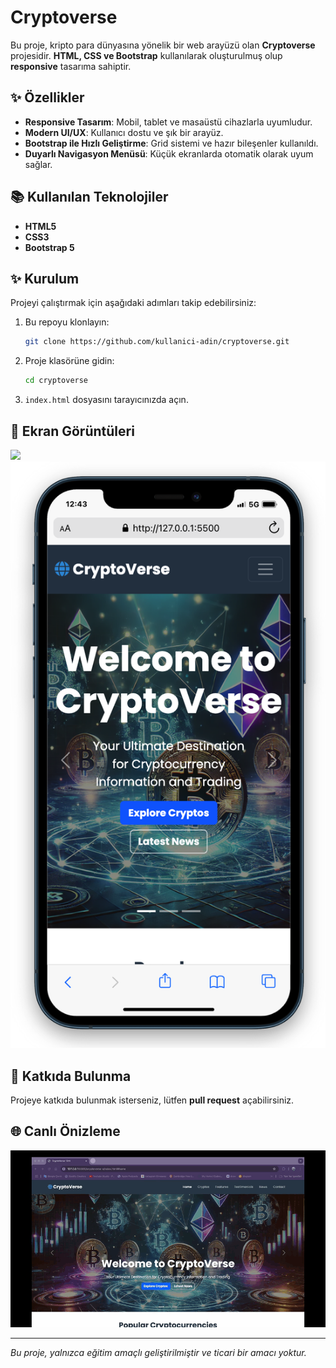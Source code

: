 # Cryptoverse

Bu proje, kripto para dünyasına yönelik bir web arayüzü olan **Cryptoverse** projesidir. **HTML, CSS ve Bootstrap** kullanılarak oluşturulmuş olup **responsive** tasarıma sahiptir.

## ✨ Özellikler
- **Responsive Tasarım**: Mobil, tablet ve masaüstü cihazlarla uyumludur.
- **Modern UI/UX**: Kullanıcı dostu ve şık bir arayüz.
- **Bootstrap ile Hızlı Geliştirme**: Grid sistemi ve hazır bileşenler kullanıldı.
- **Duyarlı Navigasyon Menüsü**: Küçük ekranlarda otomatik olarak uyum sağlar.

## 📚 Kullanılan Teknolojiler
- **HTML5**
- **CSS3**
- **Bootstrap 5**

## ✨ Kurulum
Projeyi çalıştırmak için aşağıdaki adımları takip edebilirsiniz:

1. Bu repoyu klonlayın:
   ```bash
   git clone https://github.com/kullanici-adin/cryptoverse.git
   ```
2. Proje klasörüne gidin:
   ```bash
   cd cryptoverse
   ```
3. `index.html` dosyasını tarayıcınızda açın.

## 🚀 Ekran Görüntüleri
![](./project-views/cryptoverse-desktop.png)
![](./project-views/cryptoverse-mobile.png)

## 👤 Katkıda Bulunma
Projeye katkıda bulunmak isterseniz, lütfen **pull request** açabilirsiniz.

## 🌐 Canlı Önizleme
![](./project-views/cryptoverse.gif)

---
_Bu proje, yalnızca eğitim amaçlı geliştirilmiştir ve ticari bir amacı yoktur._


